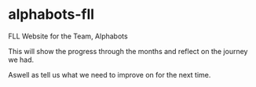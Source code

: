 # alphabots-fll
FLL Website for the Team, Alphabots

This will show the progress through the months and reflect on the journey we had. 

Aswell as tell us what we need to improve on for the next time.
